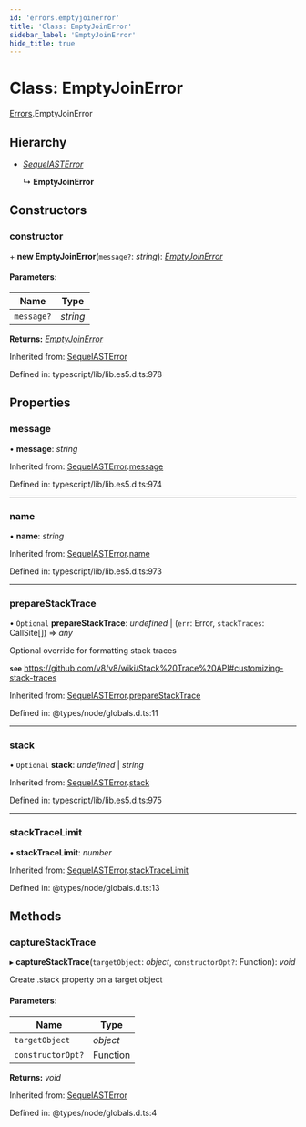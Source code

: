 ```yaml
---
id: 'errors.emptyjoinerror'
title: 'Class: EmptyJoinError'
sidebar_label: 'EmptyJoinError'
hide_title: true
---
```


# Class: EmptyJoinError

[Errors](../modules/errors.md).EmptyJoinError

## Hierarchy

- [_SequelASTError_](errors.sequelasterror.md)

  ↳ **EmptyJoinError**

## Constructors

### constructor

\+ **new EmptyJoinError**(`message?`: _string_):
[_EmptyJoinError_](errors.emptyjoinerror.md)

#### Parameters:

| Name       | Type     |
| ---------- | -------- |
| `message?` | _string_ |

**Returns:** [_EmptyJoinError_](errors.emptyjoinerror.md)

Inherited from: [SequelASTError](errors.sequelasterror.md)

Defined in: typescript/lib/lib.es5.d.ts:978

## Properties

### message

• **message**: _string_

Inherited from:
[SequelASTError](errors.sequelasterror.md).[message](errors.sequelasterror.md#message)

Defined in: typescript/lib/lib.es5.d.ts:974

---

### name

• **name**: _string_

Inherited from:
[SequelASTError](errors.sequelasterror.md).[name](errors.sequelasterror.md#name)

Defined in: typescript/lib/lib.es5.d.ts:973

---

### prepareStackTrace

• `Optional` **prepareStackTrace**: _undefined_ \| (`err`: Error, `stackTraces`:
CallSite[]) => _any_

Optional override for formatting stack traces

**`see`**
https://github.com/v8/v8/wiki/Stack%20Trace%20API#customizing-stack-traces

Inherited from:
[SequelASTError](errors.sequelasterror.md).[prepareStackTrace](errors.sequelasterror.md#preparestacktrace)

Defined in: @types/node/globals.d.ts:11

---

### stack

• `Optional` **stack**: _undefined_ \| _string_

Inherited from:
[SequelASTError](errors.sequelasterror.md).[stack](errors.sequelasterror.md#stack)

Defined in: typescript/lib/lib.es5.d.ts:975

---

### stackTraceLimit

• **stackTraceLimit**: _number_

Inherited from:
[SequelASTError](errors.sequelasterror.md).[stackTraceLimit](errors.sequelasterror.md#stacktracelimit)

Defined in: @types/node/globals.d.ts:13

## Methods

### captureStackTrace

▸ **captureStackTrace**(`targetObject`: _object_, `constructorOpt?`: Function):
_void_

Create .stack property on a target object

#### Parameters:

| Name              | Type     |
| ----------------- | -------- |
| `targetObject`    | _object_ |
| `constructorOpt?` | Function |

**Returns:** _void_

Inherited from: [SequelASTError](errors.sequelasterror.md)

Defined in: @types/node/globals.d.ts:4
